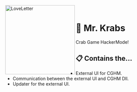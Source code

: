 
<div>
  <img width="220" align="left" src="https://i.ibb.co/y8Q5mdT/sample-8399eb2de022b7336c9d042ec3b2c518-removebg-preview.png" alt="LoveLetter"/>
  <br>
  <h1><b>🦀 Mr. Krabs</b></h1>
  <p>Crab Game HackerMode!</p>
</div>

## 📋 Contains the...
- External UI for CGHM.
- Communication between the external UI and CGHM Dll.
- Updater for the external UI.